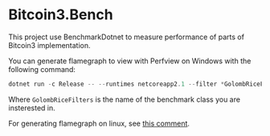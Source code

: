 # Bitcoin3.Bench

This project use BenchmarkDotnet to measure performance of parts of Bitcoin3 implementation.

You can generate flamegraph to view with Perfview on Windows with the following command:
```powershell
dotnet run -c Release -- --runtimes netcoreapp2.1 --filter *GolombRiceFilters* --profiler ETW
```

Where `GolombRiceFilters` is the name of the benchmark class you are insterested in.

For generating flamegraph on linux, see [this comment](https://github.com/MetacoSA/Bitcoin3/pull/656#issuecomment-462927805).